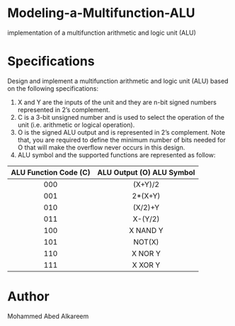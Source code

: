# Modeling-a-Multifunction-ALU
implementation of a multifunction arithmetic and logic unit (ALU)


# Specifications

Design and implement a multifunction arithmetic and logic unit (ALU) based on the following specifications:
1. X and Y are the inputs of the unit and they are n-bit signed numbers represented in 2’s complement.
2. C is a 3-bit unsigned number and is used to select the operation of the unit (i.e. arithmetic or logical operation).
3. O is the signed ALU output and is represented in 2’s complement. Note that, you are required to define the minimum number of bits needed for O that will make the overflow never occurs in this design.
4. ALU symbol and the supported functions are represented as follow:


 ALU Function Code (C)                                                       |  ALU Output (O) ALU Symbol
:---------------------------------------------------------------:|:---------------------------------------------------------------:
   000  | (X+Y)/2
001 | 2*(X+Y)
010 | (X/2)+Y
011 | X-(Y/2)
100 | X NAND Y
101 | NOT(X)
110 | X NOR Y
111  | X XOR Y


# Author

Mohammed Abed Alkareem
